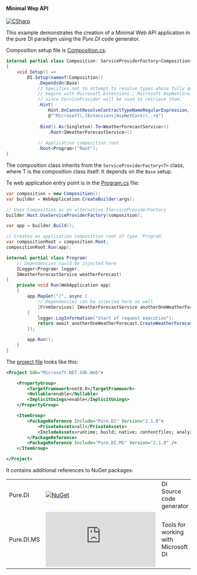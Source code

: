 #### Minimal Wep API

[![CSharp](https://img.shields.io/badge/C%23-code-blue.svg)](/samples/MinimalWebAPI)

This example demonstrates the creation of a Minimal Web API application in the pure DI paradigm using the _Pure.DI_ code generator.

Composition setup file is [Composition.cs](/samples/MinimalWebAPI/Composition.cs):

```c#
internal partial class Composition: ServiceProviderFactory<Composition>
{
    void Setup() =>
        DI.Setup(nameof(Composition))
            .DependsOn(Base)
            // Specifies not to attempt to resolve types whose fully qualified name
            // begins with Microsoft.Extensions., Microsoft.AspNetCore.
            // since ServiceProvider will be used to retrieve them.
            .Hint(
                Hint.OnCannotResolveContractTypeNameRegularExpression,
                @"^Microsoft\.(Extensions|AspNetCore)\..+$")
            
            .Bind().As(Singleton).To<WeatherForecastService>()
                .Root<IWeatherForecastService>()
            
            // Application composition root
            .Root<Program>("Root");
}
```

The composition class inherits from the `ServiceProviderFactory<T>` class, where T is the composition class itself. It depends on the `Base` setup.

Te web application entry point is in the [Program.cs](/samples/MinimalWebAPI/Program.cs) file:

```c#
var composition = new Composition();
var builder = WebApplication.CreateBuilder(args);

// Uses Composition as an alternative IServiceProviderFactory
builder.Host.UseServiceProviderFactory(composition);

var app = builder.Build();

// Creates an application composition root of type `Program`
var compositionRoot = composition.Root;
compositionRoot.Run(app);

internal partial class Program(
    // Dependencies could be injected here
    ILogger<Program> logger,
    IWeatherForecastService weatherForecast)
{
    private void Run(WebApplication app)
    {
        app.MapGet("/", async (
            // Dependencies can be injected here as well
            [FromServices] IWeatherForecastService anotherOneWeatherForecast) =>
        {
            logger.LogInformation("Start of request execution");
            return await anotherOneWeatherForecast.CreateWeatherForecastAsync().ToListAsync();
        });

        app.Run();
    }
}
```

The [project file](/samples/WebAPI/WebAPI.csproj) looks like this:

```xml
<Project Sdk="Microsoft.NET.Sdk.Web">

    <PropertyGroup>
        <TargetFramework>net8.0</TargetFramework>
        <Nullable>enable</Nullable>
        <ImplicitUsings>enable</ImplicitUsings>
    </PropertyGroup>

    <ItemGroup>
        <PackageReference Include="Pure.DI" Version="2.1.0">
            <PrivateAssets>all</PrivateAssets>
            <IncludeAssets>runtime; build; native; contentfiles; analyzers; buildtransitive</IncludeAssets>
        </PackageReference>
        <PackageReference Include="Pure.DI.MS" Version="2.1.0" />
    </ItemGroup>

</Project>
```

It contains additional references to NuGet packages:

|            |                                                                                                 |                                     |
|------------|-------------------------------------------------------------------------------------------------|:------------------------------------|
| Pure.DI    | [![NuGet](https://buildstats.info/nuget/Pure.DI)](https://www.nuget.org/packages/Pure.DI)       | DI Source code generator            |
| Pure.DI.MS | [![NuGet](https://buildstats.info/nuget/Pure.DI.MS)](https://www.nuget.org/packages/Pure.DI.MS) | Tools for working with Microsoft DI |

